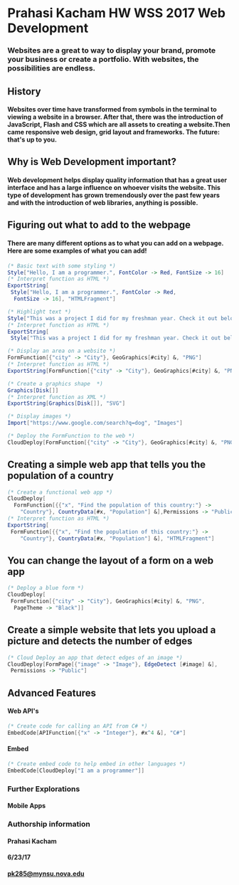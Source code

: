 # Prahasi Kacham HW WSS 2017 Web Development
### Websites are a great to way to display your brand, promote your business or create a portfolio. With websites, the possibilities are endless.

## History
#### Websites over time have transformed from symbols in the terminal to viewing a website in a browser. After that, there was the introduction of JavaScript, Flash and CSS which are all assets to creating a website.Then came responsive web design, grid layout and frameworks. The future: that's up to you.

## Why is Web Development important?
#### Web development helps display quality information that has a great user interface and has a large influence on whoever visits the website. This type of development has grown tremendously over the past few years and with the introduction of web libraries, anything is possible.

## Figuring out what to add to the webpage
#### There are many different options as to what you can add on a webpage. Here are some examples of what you can add!

```Mathematica
(* Basic text with some styling *)
Style["Hello, I am a programmer.", FontColor -> Red, FontSize -> 16]
(* Interpret function as HTML *)
ExportString[
 Style["Hello, I am a programmer.", FontColor -> Red, 
  FontSize -> 16], "HTMLFragment"]
```

```Mathematica
(* Highlight text *)
Style["This was a project I did for my freshman year. Check it out below!", Background -> Pink]
(* Interpret function as HTML *)
ExportString[
 Style["This was a project I did for my freshman year. Check it out below!", Background -> Pink], "HTMLFragment"]
```

```Mathematica
(* Display an area on a website *)
FormFunction[{"city" -> "City"}, GeoGraphics[#city] &, "PNG"]
(* Interpret function as HTML *)
ExportString[FormFunction[{"city" -> "City"}, GeoGraphics[#city] &, "PNG"], "HTMLFragment"]
```

```Mathematica
(* Create a graphics shape  *)
Graphics[Disk[]]
(* Interpret function as XML *)
ExportString[Graphics[Disk[]], "SVG"]
```


```Mathematica
(* Display images *)
Import["https://www.google.com/search?q=dog", "Images"]
```

```Mathematica
(* Deploy the FormFunction to the web *)
CloudDeploy[FormFunction[{"city" -> "City"}, GeoGraphics[#city] &, "PNG"]]
```

## Creating a simple web app that tells you the population of a country
```Mathematica
(* Create a functional web app *)
CloudDeploy[
  FormFunction[{{"x", "Find the population of this country:"} -> 
    "Country"}, CountryData[#x, "Population"] &],Permissions -> "Public"]
(* Interpret function as HTML *)
ExportString[
 FormFunction[{{"x", "Find the population of this country:"} -> 
    "Country"}, CountryData[#x, "Population"] &], "HTMLFragment"]
```

## You can change the layout of a form on a web app

``` Mathematica
(* Deploy a blue form *)
CloudDeploy[
 FormFunction[{"city" -> "City"}, GeoGraphics[#city] &, "PNG", 
  PageTheme -> "Black"]]
```
## Create a simple website that lets you upload a picture and detects the number of edges 

```Mathematica
(* Cloud Deploy an app that detect edges of an image *)
CloudDeploy[FormPage[{"image" -> "Image"}, EdgeDetect [#image] &], 
 Permissions -> "Public"]
```

## Advanced Features
#### Web API's

```Mathematica
(* Create code for calling an API from C# *)
EmbedCode[APIFunction[{"x" -> "Integer"}, #x^4 &], "C#"]
```

#### Embed 
```Mathematica
(* Create embed code to help embed in other languages *)
EmbedCode[CloudDeploy["I am a programmer"]]
```

### Further Explorations
#### Mobile Apps

### Authorship information
#### Prahasi Kacham
#### 6/23/17
#### pk285@mynsu.nova.edu

